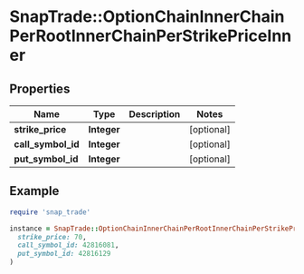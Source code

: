 # SnapTrade::OptionChainInnerChainPerRootInnerChainPerStrikePriceInner

## Properties

| Name | Type | Description | Notes |
| ---- | ---- | ----------- | ----- |
| **strike_price** | **Integer** |  | [optional] |
| **call_symbol_id** | **Integer** |  | [optional] |
| **put_symbol_id** | **Integer** |  | [optional] |

## Example

```ruby
require 'snap_trade'

instance = SnapTrade::OptionChainInnerChainPerRootInnerChainPerStrikePriceInner.new(
  strike_price: 70,
  call_symbol_id: 42816081,
  put_symbol_id: 42816129
)
```

